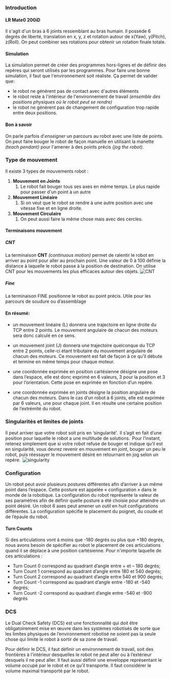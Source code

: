 ### Introduction
#### LR Mate0 200iD
Il s'agit d'un bras à 6 joints ressemblant au bras humain. Il possède 6 degrés de liberté, translation en x, y, z et rotation autour de x(Yaw), y(Pitch), z(Roll). On peut combiner ses rotations pour obtenir un rotation finale totale. 
#### Simulation
La simulation permet de créer des programmes hors-lignes et de définir des repères qui seront utilisés par les programmes. Pour faire une bonne simulation, il faut que l'environnement soit réaliste. Ça permet de valider que:
- le robot ne génèrent pas de contact avec d'autres éléments
- le robot reste à l'intérieur de l'environnement de travail *(ensemble des positions physiques où le robot peut se rendre)*
- le robot ne génèrent pas de changement de configuration trop rapide entre deux positions.
#### Bon à savoir
On parle parfois d'*enseigner* un parcours au robot avec une liste de points. On peut faire bouger le robot de façon manuelle en utilisant la manette *(teach pendant)* pour l'amener à des points précis *(jog the robot)*.
### Type de mouvement
Il existe 3 types de mouvements robot : 

1. **Mouvement en Joints**
	1. Le robot fait bouger tous ses axes en même temps. Le plus rapide pour passer d'un point à un autre
2. **Mouvement Linéaire**
	1. Si on veut que le robot se rendre à une autre position avec une vitesse fixe et en ligne droite.
3. **Mouvement Circulaire**
	1. On peut aussi faire la même chose mais avec des cercles.

#### Terminaisons mouvement
##### CNT
La terminaison **CNT** *(continuous motion)* permet de ralentir le robot en arriver au point pour aller au prochain point. Une valeur de 0 à 100 définie la distance à laquelle le robot passe à la position de destination. On utilise CNT pour les mouvements les plus efficaces autour des objets.
![CNT](Images/CNT.png)

##### Fine
La terminaison FINE positionne le robot au point précis. Utile pour les parcours de soudure ou d’assemblage

#### En résumé:  
- un mouvement linéaire (L) donnera une trajectoire en ligne droite du TCP entre 2 points. Le mouvement angulaire de chacun des moteurs sera donc calculé en ce sens. 
    
- un mouvement joint (J) donnera une trajectoire quelconque du TCP entre 2 points, celle-ci étant tributaire du mouvement angulaire de chacun des moteurs. Ce mouvement est fait de façon à ce qu’il débute et termine en même temps pour chaque moteur. 
    
- une coordonnée exprimée en position cartésienne désigne une pose dans l’espace, elle est donc exprimé en 6 valeurs, 3 pour la position et 3 pour l’orientation. Cette pose en exprimée en fonction d’un repère. 
    
- une coordonnée exprimée en joints désigne la position angulaire de chacun des moteurs. Dans le cas d’un robot à 6 joints, elle est exprimée par 6 valeurs, une pour chaque joint. Il en résulte une certaine position de l’extrémité du robot.
### Singularités et limites de joints

Il peut arriver que votre robot soit pris en ‘singularité’.  Il s’agit en fait d’une position pour laquelle le robot a une multitude de solutions.  Pour l’instant, retenez simplement que si votre robot refuse de bouger et indique qu’il est en singularité, vous devrez revenir en mouvement en joint, bouger un peu le robot, puis réessayer le mouvement désiré en retournant en jog selon un repère.  ![singularity](Images/singularity.png)

### Configuration
Un robot peut avoir plusieurs postures différentes afin d’arriver à un même point dans l’espace. Cette posture est appelée « configuration » dans le monde de la robotique. La configuration du robot représente la valeur de ses paramètres afin de définir quelle posture a été choisie pour atteindre un point désiré. Un robot 6 axes peut amener un outil en huit configurations différentes. La configuration spécifie le placement du poignet, du coude et de l’épaule du robot.
#### Turn Counts
Si des articulations vont à moins que -180 degrés ou plus que +180 degrés, nous avons besoin de spécifier au robot le placement de ces articulations quand il se déplace à une position cartésienne.
Pour n'importe laquelle de ces articulations :
- Turn Count 0 correspond au quadrant d’angle entre + et – 180 degrés;
- Turn Count 1 correspond au quadrant d’angle entre 180 et 540 degrés;
- Turn Count 2 correspond au quadrant d’angle entre 540 et 900 degrés;
- Turn Count -1 correspond au quadrant d’angle entre -180 et -540 degrés;
- Turn Count -2 correspond au quadrant d’angle entre -540 et -900 degrés

### DCS
Le Dual Check Safety (DCS) est une fonctionnalité qui doit être obligatoirement mise en œuvre dans les systèmes robotisés de sorte que les limites physiques de l’environnement robotisé ne soient pas la seule chose qui limite le robot à sortir de sa zone de travail. 

Pour définir le DCS, il faut définir un environnement de travail, soit des frontières à l’intérieur desquelles le robot ne peut aller ou à l’extérieur desquels il ne peut aller. Il faut aussi définir une enveloppe représentant le volume occupé par le robot et ce qu’il transporte. Il faut considérer le volume maximal transporté par le robot.